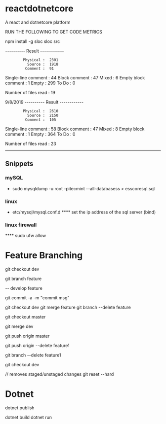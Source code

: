# reactdotnetcore
A react and dotnetcore platform


RUN THE FOLLOWING TO GET CODE METRICS 

npm install -g sloc
sloc src

---------- Result ------------

            Physical :  2301
              Source :  1918
             Comment :  91
 Single-line comment :  44
       Block comment :  47
               Mixed :  6
 Empty block comment :  1
               Empty :  299
               To Do :  0

Number of files read :  19

9/8/2019
---------- Result ------------

            Physical :  2610
              Source :  2150
             Comment :  105
 Single-line comment :  58
       Block comment :  47
               Mixed :  8
 Empty block comment :  1
               Empty :  364
               To Do :  0

Number of files read :  23

----------------------------

## Snippets

### mySQL
* sudo mysqldump -u root -pitecmint --all-databasess > esscoresql.sql


### linux
* etc/mysql/mysql.conf.d
**** set the ip address of the sql server (bind)

### linux firewall
**** sudo ufw allow





# Feature Branching
git checkout dev

git branch feature

-- develop feature

git commit -a -m "commit msg"


git checkout dev
git merge feature
git branch --delete feature

git checkout master

git merge dev


git push origin master

git push origin --delete feature1

git branch --delete feature1

git checkout dev

// removes staged/unstaged changes 
git reset --hard



# Dotnet
dotnet publish

dotnet build
dotnet run